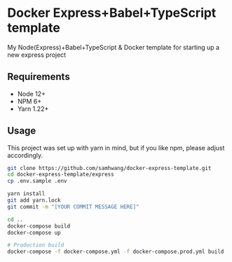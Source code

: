 # Docker Express+Babel+TypeScript template

My Node(Express)+Babel+TypeScript &amp; Docker template for starting up a new express project

## Requirements

- Node 12+
- NPM 6+
- Yarn 1.22+

## Usage

This project was set up with yarn in mind, but if you like npm, please
adjust accordingly.

```bash
git clone https://github.com/samhwang/docker-express-template.git
cd docker-express-template/express
cp .env.sample .env

yarn install
git add yarn.lock
git commit -m "[YOUR COMMIT MESSAGE HERE]"

cd ..
docker-compose build
docker-compose up

# Production build
docker-compose -f docker-compose.yml -f docker-compose.prod.yml build
```
